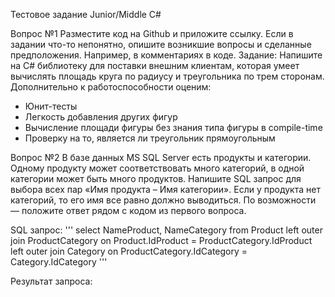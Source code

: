 Тестовое задание Junior/Middle C#

Вопрос №1
Разместите код на Github и приложите ссылку. Если в задании что-то непонятно, опишите возникшие вопросы и сделанные предположения. Например, в комментариях в коде.
Задание:
Напишите на C# библиотеку для поставки внешним клиентам, которая умеет вычислять площадь круга по радиусу и треугольника по трем сторонам. Дополнительно к работоспособности оценим:
  + Юнит-тесты
  + Легкость добавления других фигур
  + Вычисление площади фигуры без знания типа фигуры в compile-time
  + Проверку на то, является ли треугольник прямоугольным

Вопрос №2 
В базе данных MS SQL Server есть продукты и категории. Одному продукту может соответствовать много категорий, в одной категории может быть много продуктов. Напишите SQL запрос для выбора всех пар «Имя продукта – Имя категории». Если у продукта нет категорий, то его имя все равно должно выводиться.
По возможности — положите ответ рядом с кодом из первого вопроса.

SQL запрос:
'''
select NameProduct, NameCategory from Product
left outer join ProductCategory on Product.IdProduct = ProductCategory.IdProduct
left outer join Category on ProductCategory.IdCategory = Category.IdCategory
'''

Результат запроса:
![]()
